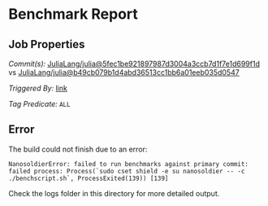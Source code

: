 # Benchmark Report

## Job Properties

*Commit(s):* [JuliaLang/julia@5fec1be921897987d3004a3ccb7d1f7e1d699f1d](https://github.com/JuliaLang/julia/commit/5fec1be921897987d3004a3ccb7d1f7e1d699f1d) vs [JuliaLang/julia@b49cb079b1d4abd36513cc1bb6a01eeb035d0547](https://github.com/JuliaLang/julia/commit/b49cb079b1d4abd36513cc1bb6a01eeb035d0547)

*Triggered By:* [link](https://github.com/JuliaLang/julia/pull/22420#issuecomment-309259973)

*Tag Predicate:* `ALL`

## Error

The build could not finish due to an error:

```
NanosoldierError: failed to run benchmarks against primary commit: failed process: Process(`sudo cset shield -e su nanosoldier -- -c ./benchscript.sh`, ProcessExited(139)) [139]
```

Check the logs folder in this directory for more detailed output.

